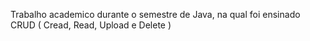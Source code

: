 Trabalho academico durante o semestre de Java, na qual foi ensinado CRUD ( Cread, Read, Upload e Delete ) 
